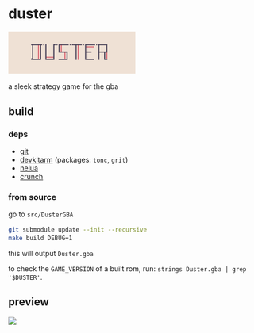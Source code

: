 
# duster

<img src="media/bannerw.png" width="256">

a sleek strategy game for the gba

## build

### deps

+ [git](https://git-scm.com/)
+ [devkitarm](https://devkitpro.org/wiki/Getting_Started) (packages: `tonc`, `grit`)
+ [nelua](https://github.com/edubart/nelua-lang/)
+ [crunch](https://github.com/redthing1/crunch)

### from source

go to `src/DusterGBA`
```sh
git submodule update --init --recursive
make build DEBUG=1
```

this will output `Duster.gba`

to check the `GAME_VERSION` of a built rom, run: `strings Duster.gba | grep '$DUSTER'`.

## preview

<img src="https://raw.githubusercontent.com/wiki/redthing1/duster/duster_test14.webp" width="512">